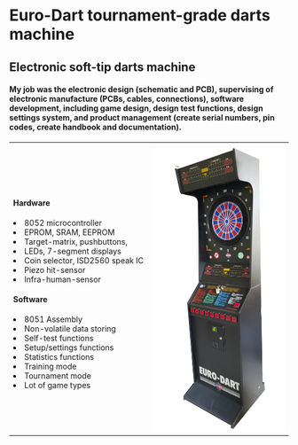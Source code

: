 # Euro-Dart tournament-grade darts machine
## Electronic soft-tip darts machine<br>

#### My job was the electronic design (schematic and PCB), supervising of electronic manufacture (PCBs, cables, connections), software development, including game design, design test functions, design settings system, and product management (create serial numbers, pin codes, create handbook and documentation).

<table><tr><td width="50%">
<h4>Hardware</h4>
<li>8052 microcontroller</li>
<li>EPROM, SRAM, EEPROM</li>
<li>Target-matrix, pushbuttons,</li>
<li>LEDs, 7-segment displays</li>
<li>Coin selector, ISD2560 speak IC</li>
<li>Piezo hit-sensor</li>
<li>Infra-human-sensor</li>
<h4>Software</h4>
<li>8051 Assembly</li>
<li>Non-volatile data storing</li>
<li>Self-test functions</li>
<li>Setup/settings functions</li>
<li>Statistics functions</li>
<li>Training mode</li>
<li>Tournament mode</li>
<li>Lot of game types</li>
</td>
<td><img src="images/Euro-Dart_pic01.jpg" alt="alt szöveg" width="250" height="520"></td></tr></table>




